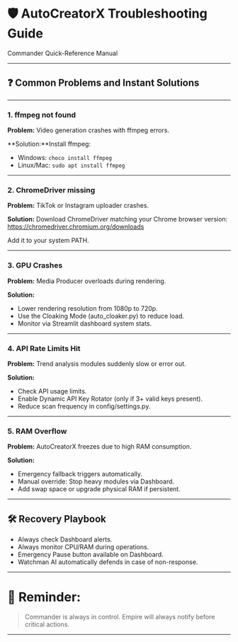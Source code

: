 
# 🛡️ AutoCreatorX Troubleshooting Guide

Commander Quick-Reference Manual

---

## ❓ Common Problems and Instant Solutions

---

### 1. ffmpeg not found

**Problem:** Video generation crashes with ffmpeg errors.

**Solution:**Install ffmpeg:

- Windows: `choco install ffmpeg`
- Linux/Mac: `sudo apt install ffmpeg`

---

### 2. ChromeDriver missing

**Problem:** TikTok or Instagram uploader crashes.

**Solution:**
Download ChromeDriver matching your Chrome browser version:
https://chromedriver.chromium.org/downloads

Add it to your system PATH.

---

### 3. GPU Crashes

**Problem:** Media Producer overloads during rendering.

**Solution:**

- Lower rendering resolution from 1080p to 720p.
- Use the Cloaking Mode (auto_cloaker.py) to reduce load.
- Monitor via Streamlit dashboard system stats.

---

### 4. API Rate Limits Hit

**Problem:** Trend analysis modules suddenly slow or error out.

**Solution:**

- Check API usage limits.
- Enable Dynamic API Key Rotator (only if 3+ valid keys present).
- Reduce scan frequency in config/settings.py.

---

### 5. RAM Overflow

**Problem:** AutoCreatorX freezes due to high RAM consumption.

**Solution:**

- Emergency fallback triggers automatically.
- Manual override: Stop heavy modules via Dashboard.
- Add swap space or upgrade physical RAM if persistent.

---

## 🛠️ Recovery Playbook

- Always check Dashboard alerts.
- Always monitor CPU/RAM during operations.
- Emergency Pause button available on Dashboard.
- Watchman AI automatically defends in case of non-response.

---

# 📜 Reminder:

> Commander is always in control. Empire will always notify before critical actions.

---
